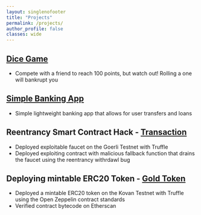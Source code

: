 ```yaml
---
layout: singlenofooter
title: "Projects"
permalink: /projects/
author_profile: false
classes: wide
---
```


## [Dice Game](https://drblessing.github.io/dice/)

- Compete with a friend to reach 100 points, but watch out! Rolling a one will bankrupt you

## [Simple Banking App](https://drblessing.github.io/bankist/)

- Simple lightweight banking app that allows for user transfers and loans

## Reentrancy Smart Contract Hack - <a href="https://goerli.etherscan.io/tx/0xa5de2ec424f89dc06c2dcb5b2dace63fe6b0dca260268945bc5e19466d2260d5">Transaction</a>

- Deployed exploitable faucet on the Goerli Testnet with Truffle
- Deployed exploiting contract with malicious fallback function that drains the faucet using the reentrancy withrdawl bug

## Deploying mintable ERC20 Token - <a href="https://kovan.etherscan.io/address/0xaaa9c4d1d8094763e8aff422513a1940e52905ad">Gold Token</a>

- Deployed a mintable ERC20 token on the Kovan Testnet with Truffle using the Open Zeppelin contract standards
- Verified contract bytecode on Etherscan
